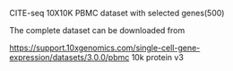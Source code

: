 CITE-seq 10X10K PBMC dataset with selected genes(500)

The complete dataset can be downloaded from 

https://support.10xgenomics.com/single-cell-gene-expression/datasets/3.0.0/pbmc 10k protein v3
